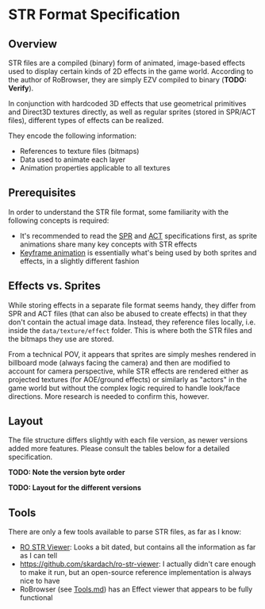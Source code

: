 # STR Format Specification

## Overview

STR files are a compiled (binary) form of animated, image-based effects used to display certain kinds of 2D effects in the game world. According to the author of RoBrowser, they are simply EZV compiled to binary (**TODO: Verify**).

In conjunction with hardcoded 3D effects that use geometrical primitives and Direct3D textures directly, as well as regular sprites (stored in SPR/ACT files), different types of effects can be realized.

They encode the following information:

* References to texture files (bitmaps)
* Data used to animate each layer
* Animation properties applicable to all textures

## Prerequisites

In order to understand the STR file format, some familiarity with the following concepts is required:

* It's recommended to read the [SPR](SPR.MD) and [ACT](ACT.MD) specifications first, as sprite animations share many key concepts with STR effects
* [Keyframe animation](https://en.wikipedia.org/wiki/Key_frame) is essentially what's being used by both sprites and effects, in a slightly different fashion

## Effects vs. Sprites

While storing effects in a separate file format seems handy, they differ from SPR and ACT files (that can also be abused to create effects) in that they don't contain the actual image data. Instead, they reference files locally, i.e. inside the ``data/texture/effect`` folder. This is where both the STR files and the bitmaps they use are stored.

From a technical POV, it appears that sprites are simply meshes rendered in billboard mode (always facing the camera) and then are modified to account for camera perspective, while STR effects are rendered either as projected textures (for AOE/ground effects) or similarly as "actors" in the game world but without the complex logic required to handle look/face directions. More research is needed to confirm this, however.

## Layout

The file structure differs slightly with each file version, as newer versions added more features. Please consult the tables below for a detailed specification.

**TODO: Note the version byte order**

**TODO: Layout for the different versions**

## Tools

There are only a few tools available to parse STR files, as far as I know:

* [RO STR Viewer](https://herc.ws/board/topic/17268-rostrviewer-reupload): Looks a bit dated, but contains all the information as far as I can tell
* https://github.com/skardach/ro-str-viewer: I actually didn't care enough to make it run, but an open-source reference implementation is always nice to have
* RoBrowser (see [Tools.md](Tools.md)) has an Effect viewer that appears to be fully functional